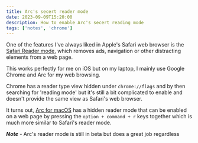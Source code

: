```yaml
---
title: Arc's secert reader mode
date: 2023-09-09T15:20:00
description: How to enable Arc's secert reading mode 
tags: ['notes', 'chrome']
---
```


One of the features I've always liked in Apple's Safari web browser is the [Safari Reader mode](https://support.apple.com/en-gb/guide/safari/sfri32632/mac), which removes ads, navigation or other distracting elements from a web page.

This works perfectly for me on iOS but on my laptop, I mainly use Google Chrome and Arc for my web browsing. 

Chrome has a reader type view hidden under `chrome://flags` and by then searching for 'reading mode' but it's still a bit complicated to enable and doesn't provide the same view as Safari's web browser. 

It turns out, [Arc for macOS](https://arc.net/) has a hidden reader mode that can be enabled on a web page by pressing the `option + command + r` keys together which is much more similar to Safari's reader mode.

***Note*** - Arc's reader mode is still in beta but does a great job regardless

